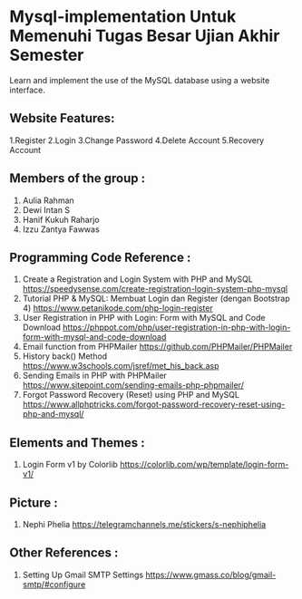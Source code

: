 # Mysql-implementation Untuk Memenuhi Tugas Besar Ujian Akhir Semester

Learn and implement the use of the MySQL database using a website interface.

## Website Features:
1.Register
2.Login
3.Change Password
4.Delete Account
5.Recovery Account

## Members of the group :
1. Aulia Rahman
2. Dewi Intan S
3. Hanif Kukuh Raharjo
4. Izzu Zantya Fawwas

## Programming Code Reference :
1. Create a Registration and Login System with PHP and MySQL
    https://speedysense.com/create-registration-login-system-php-mysql
2. Tutorial PHP & MySQL: Membuat Login dan Register (dengan Bootstrap 4) 
    https://www.petanikode.com/php-login-register 
3. User Registration in PHP with Login: Form with MySQL and Code Download 
    https://phppot.com/php/user-registration-in-php-with-login-form-with-mysql-and-code-download
4. Email function from PHPMailer
    https://github.com/PHPMailer/PHPMailer
5. History back() Method
    https://www.w3schools.com/jsref/met_his_back.asp
6. Sending Emails in PHP with PHPMailer
    https://www.sitepoint.com/sending-emails-php-phpmailer/
7. Forgot Password Recovery (Reset) using PHP and MySQL
    https://www.allphptricks.com/forgot-password-recovery-reset-using-php-and-mysql/
    
## Elements and Themes :
1. Login Form v1 by Colorlib 
    https://colorlib.com/wp/template/login-form-v1/

## Picture :
1. Nephi Phelia 
    https://telegramchannels.me/stickers/s-nephiphelia
    
## Other References :
1. Setting Up Gmail SMTP Settings
    https://www.gmass.co/blog/gmail-smtp/#configure

